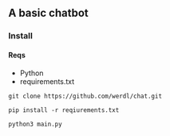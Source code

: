 ## A basic chatbot
### Install
#### Reqs
- Python
- requirements.txt
```
git clone https://github.com/werdl/chat.git
```
```
pip install -r reqiurements.txt
```
```
python3 main.py
```

